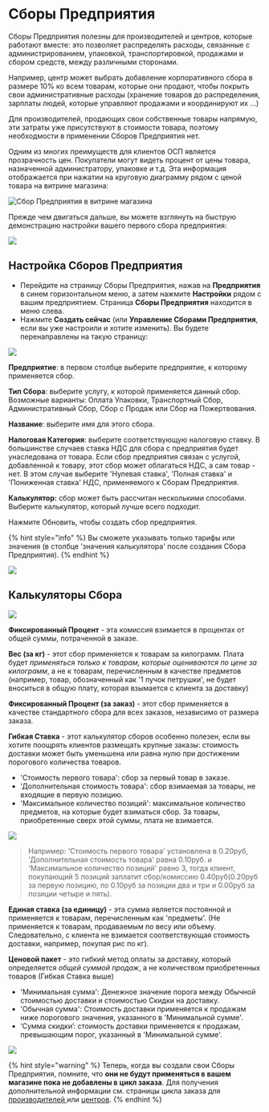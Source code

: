 # Сборы Предприятия

Сборы Предприятия полезны для производителей и центров, которые работают вместе: это позволяет распределять расходы, связанные с администрированием, упаковкой, транспортировкой, продажами и сбором средств, между различными сторонами.

Например, центр может выбрать добавление корпоративного сбора в размере 10% ко всем товарам, которые они продают, чтобы покрыть свои административные расходы \(хранение товаров до распределения, зарплаты людей, которые управляют продажами и координируют их ...\)

Для производителей, продающих свои собственные товары напрямую, эти затраты уже присутствуют в стоимости товара, поэтому необходмости в применении Сборов Предприятия нет.

Одним из многих преимуществ для клиентов ОСП является прозрачность цен. Покупатели могут видеть процент от цены товара, назначенной администратору, упаковке и т.д. Эта информация отображается при нажатии на круговую диаграмму рядом с ценой товара на витрине магазина:

![&#x421;&#x431;&#x43E;&#x440; &#x41F;&#x440;&#x435;&#x434;&#x43F;&#x440;&#x438;&#x44F;&#x442;&#x438;&#x44F; &#x432; &#x432;&#x438;&#x442;&#x440;&#x438;&#x43D;&#x435; &#x43C;&#x430;&#x433;&#x430;&#x437;&#x438;&#x43D;&#x430;](../../.gitbook/assets/enterprsie-fee-in-shopfront.png)

Прежде чем двигаться дальше, вы можете взглянуть на быструю демонстрацию настройки вашего первого сбора предприятия:

![](../../.gitbook/assets/enterprisefeefirst.gif)

## Настройка Сборов Предприятия

* Перейдите на страницу Сборы Предприятия, нажав на **Предприятия** в синем горизонтальном меню, а затем нажмите **Настройки** рядом с вашим предприятием. Страница **Сборы Предприятия** находится в меню слева.
* Нажмите **Создать сейчас** \(или **Управление Сборами Предприятия**, если вы уже настроили и хотите изменить\). Вы будете перенаправлены на такую страницу:

![](../../.gitbook/assets/enterprisefeecreate.jpg)

**Предприятие**: в первом столбце выберите предприятие, к которому применяется сбор.

**Тип Сбора**: выберите услугу, к которой применяется данный сбор. Возможные варианты: Оплата Упаковки, Транспортный Сбор, Административный Сбор, Сбор с Продаж или Сбор на Пожертвования.

**Название**: выберите имя для этого сбора.

**Налоговая Категория**: выберите соответствующую налоговую ставку. В большинстве случаев ставка НДС для сбора с предприятия будет унаследована от товара. Если сбор предприятия связан с услугой, добавленной к товару, этот сбор может облагаться НДС, а сам товар - нет. В этом случае выберите 'Нулевая ставка', 'Полная ставка' и 'Пониженная ставка' НДС, применяемого к Cборам Предприятия.

**Калькулятор:** сбор может быть рассчитан несколькими способами. Выберите калькулятор, который лучше всего подходит.

Нажмите Обновить, чтобы создать сбор предприятия.

{% hint style="info" %}
Вы сможете указывать только тарифы или значения \(в столбце 'значения калькулятора' после создания Cбора Предприятия\).
{% endhint %}

![](../../.gitbook/assets/enterprisefee2.jpg)

## Калькуляторы Сбора

![](../../.gitbook/assets/enterprisefee3.jpg)

**Фиксированный Процент** - эта комиссия взимается в процентах от общей суммы, потраченной в заказе.

**Вес \(за кг\)** - этот сбор применяется к товарам за килограмм. Плата будет _применяться только к товарам, которые оцениваются по цене за килограмм_, а не к товарам, перечисленным в качестве предметов \(например, товар, обозначенный как '1 пучок петрушки', не будет вноситься в общую плату, которая взымается с клиента за доставку\)

**Фиксированный Процент \(за заказ\)** - этот сбор применяется в качестве стандартного сбора для всех заказов, независимо от размера заказа.

**Гибкая Ставка** - этот калькулятор сборов особенно полезен, если вы хотите поощрять клиентов размещать крупные заказы: стоимость доставки может быть уменьшена или равна нулю при достижении порогового количества товаров.

* 'Стоимость первого товара': сбор за первый товар в заказе.
* 'Дополнительная стоимость товара': сбор взимаемая за товары, не входящие в первую позицию.
* 'Максимальное количество позиций': максимальное количество предметов, на которые будет взиматься сбор. За товары, приобретенные сверх этой суммы, плата не взимается.

![](../../.gitbook/assets/enterprisefeeflex.jpg)

> Например: 'Стоимость первого товара' установлена в 0.20руб, 'Дополнительная стоимость товара' равна 0.10руб. и 'Максимальное количество позиций' равно 3, тогда клиент, покупающий 5 позиций заплатит сбор/комиссию 0.40руб\(0.20руб за первую позицию, по 0.10руб за позиции два и три и 0.00руб за позиции четыре и пять\).

**Единая ставка \(за единицу\)** - эта сумма является постоянной и применяется к товарам, перечисленным как 'предметы'. \(Не применяется к товарам, продаваемым по весу или объему. Следовательно, с клиента не взимается соответствующая стоимость доставки, например, покупая рис по кг\).

**Ценовой пакет** - это гибкий метод оплаты за доставку, который определяется _общей суммой продаж_, а не количеством приобретенных товаров \(Гибкая Ставка выше\)

* 'Минимальная сумма': Денежное значение порога между Обычной стоимостью доставки и стоимостью Скидки на доставку.
* 'Обычная сумма': Стоимость доставки применяется к продажам ниже порогового значения, указанного в 'Минимальной сумме'.
* ‘Сумма скидки’: стоимость доставки применяется к продажам, превышающим порог, указанный в 'Минимальной сумме'.

![](../../.gitbook/assets/enterprisefeepc.jpg)

{% hint style="warning" %}
Теперь, когда вы создали свои Сборы Предприятия, помните, что **они не будут применяться в вашем магазине пока не добавлены в цикл заказа**. Для получения дополнительной информации см. страницы цикла заказа для [производителей ](order-cycle/order-cycles-for-producers.md)или [центров](order-cycle/order-cycles-for-hubs.md).
{% endhint %}

